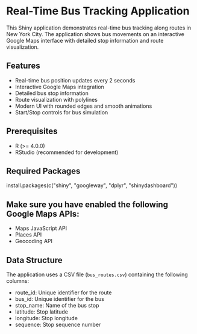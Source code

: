 # Real-Time Bus Tracking Application

This Shiny application demonstrates real-time bus tracking along routes in New York City. The application shows bus movements on an interactive Google Maps interface with detailed stop information and route visualization.

## Features

- Real-time bus position updates every 2 seconds
- Interactive Google Maps integration
- Detailed bus stop information
- Route visualization with polylines
- Modern UI with rounded edges and smooth animations
- Start/Stop controls for bus simulation

## Prerequisites

- R (>= 4.0.0)
- RStudio (recommended for development)

## Required Packages
install.packages(c("shiny", "googleway", "dplyr", "shinydashboard"))

## Make sure you have enabled the following Google Maps APIs:

   - Maps JavaScript API
   - Places API
   - Geocoding API

## Data Structure

The application uses a CSV file (`bus_routes.csv`) containing the following columns:

- route_id: Unique identifier for the route
- bus_id: Unique identifier for the bus
- stop_name: Name of the bus stop
- latitude: Stop latitude
- longitude: Stop longitude
- sequence: Stop sequence number

